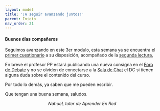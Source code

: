 ```yaml
---
layout: model
title: '¡A seguir avanzando juntos!'
parent: Inicio
nav_order: 21
---
```


<h4>Buenos días compañeros</h4>
<p>Seguimos avanzando en este 3er modulo, esta semana ya se encuentra el <a href="" target="_blank" rel="noreferrer noopener">primer cuestionario</a> a su disposición, acompañado de la <a href="" target="_blank" rel="noreferrer noopener">segunda lectura.</a></p>
<p>En breve el profesor PP estará publicando una nueva consigna en el <a href="F3" target="_blank" rel="noreferrer noopener">Foro de Debate</a> y no se olviden de conectarse a la <a href="SC" target="_blank" rel="noreferrer noopener">Sala de Chat</a> el DC si tienen alguna duda sobre el contenido del curso.</p>
<p>Por todo lo demás, ya saben que me pueden escribir.</p>
<p>Que tengan una buena semana, saludos.</p>
<p style="text-align:center;"><i>Nahuel, tutor de Aprender En Red</i></p>
